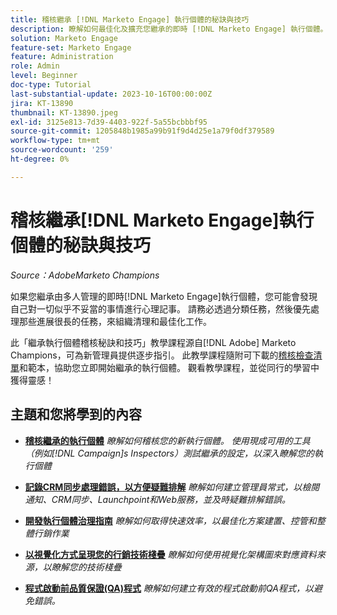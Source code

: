 ```yaml
---
title: 稽核繼承 [!DNL Marketo Engage] 執行個體的秘訣與技巧
description: 瞭解如何最佳化及擴充您繼承的即時 [!DNL Marketo Engage] 執行個體。
solution: Marketo Engage
feature-set: Marketo Engage
feature: Administration
role: Admin
level: Beginner
doc-type: Tutorial
last-substantial-update: 2023-10-16T00:00:00Z
jira: KT-13890
thumbnail: KT-13890.jpeg
exl-id: 3125e813-7d39-4403-922f-5a55bcbbbf95
source-git-commit: 1205848b1985a99b91f9d4d25e1a79f0df379589
workflow-type: tm+mt
source-wordcount: '259'
ht-degree: 0%

---
```


# 稽核繼承[!DNL Marketo Engage]執行個體的秘訣與技巧

*Source：AdobeMarketo Champions*

如果您繼承由多人管理的即時[!DNL Marketo Engage]執行個體，您可能會發現自己對一切似乎不妥當的事情進行心理記事。 請務必透過分類任務，然後優先處理那些進展很長的任務，來組織清理和最佳化工作。

此「繼承執行個體稽核秘訣和技巧」教學課程源自[!DNL Adobe] Marketo Champions，可為新管理員提供逐步指引。 此教學課程隨附可下載的[稽核檢查清單](https://experienceleague.adobe.com/docs/marketo/using/getting-started-with-marketo/inheriting-a-marketo-engage-instance/where-to-start.html)和範本，協助您立即開始繼承的執行個體。 觀看教學課程，並從同行的學習中獲得靈感！

## 主題和您將學到的內容

* **[稽核繼承的執行個體](/help/marketo-tutorial-inherited-instance/audit-an-inherted-instance.md)**
  *瞭解如何稽核您的新執行個體。 使用現成可用的工具（例如[!DNL Campaign]s Inspectors）測試繼承的設定，以深入瞭解您的執行個體*

* **[記錄CRM同步處理錯誤，以方便疑難排解](/help/marketo-tutorial-inherited-instance/log-crm-sync-errors-for-easy-troubleshooting.md)**
  *瞭解如何建立管理員常式，以檢閱通知、CRM同步、Launchpoint和Web服務，並及時疑難排解錯誤。*

* **[開發執行個體治理指南](/help/marketo-tutorial-inherited-instance/develop-an-instance-governance-guide.md)**
  *瞭解如何取得快速效率，以最佳化方案建置、控管和整體行銷作業*

* **[以視覺化方式呈現您的行銷技術棧疊](/help/marketo-tutorial-inherited-instance/create-a-visual-data-flow-diagram.md)**
  *瞭解如何使用視覺化架構圖來對應資料來源，以瞭解您的技術棧疊*

* **[程式啟動前品質保證(QA)程式](/help/marketo-tutorial-inherited-instance/essential-program-pre-launch-qa.md)**
  *瞭解如何建立有效的程式啟動前QA程式，以避免錯誤。*
